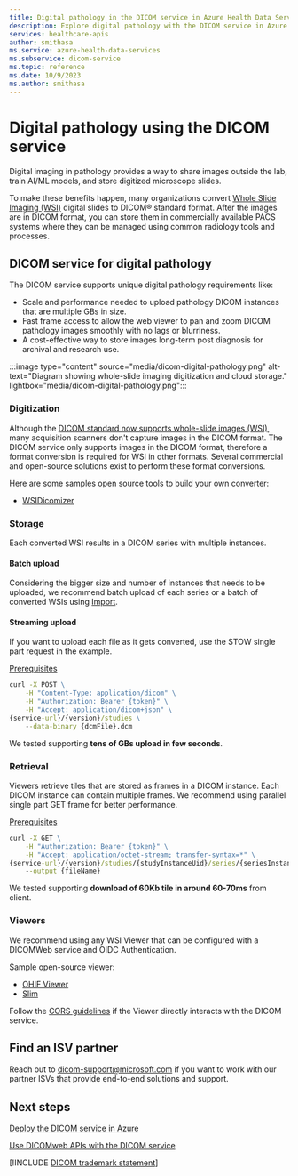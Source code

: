 ```yaml
---
title: Digital pathology in the DICOM service in Azure Health Data Services
description: Explore digital pathology with the DICOM service in Azure Health Data Services. Share slide images, train AI models, and store digitized slides securely.
services: healthcare-apis
author: smithasa
ms.service: azure-health-data-services
ms.subservice: dicom-service
ms.topic: reference
ms.date: 10/9/2023
ms.author: smithasa
---
```


# Digital pathology using the DICOM service

Digital imaging in pathology provides a way to share images outside the lab, train AI/ML models, and store digitized microscope slides.

To make these benefits happen, many organizations convert [Whole Slide Imaging (WSI)](https://dicom.nema.org/Dicom/DICOMWSI/) digital slides to DICOM&reg; standard format. After the images are in DICOM format, you can store them in commercially available PACS systems where they can be managed using common radiology tools and processes.

## DICOM service for digital pathology 

The DICOM service supports unique digital pathology requirements like:

- Scale and performance needed to upload pathology DICOM instances that are multiple GBs in size.
- Fast frame access to allow the web viewer to pan and zoom DICOM pathology images smoothly with no lags or blurriness.
- A cost-effective way to store images long-term post diagnosis for archival and research use.

:::image type="content" source="media/dicom-digital-pathology.png" alt-text="Diagram showing whole-slide imaging digitization and cloud storage." lightbox="media/dicom-digital-pathology.png":::

### Digitization

Although the [DICOM standard now supports whole-slide images (WSI)](https://dicom.nema.org/dicom/dicomwsi/), many acquisition scanners don't capture images in the DICOM format. The DICOM service only supports images in the DICOM format, therefore a format conversion is required for WSI in other formats. Several commercial and open-source solutions exist to perform these format conversions.

Here are some samples open source tools to build your own converter:

- [WSIDicomizer](https://github.com/imi-bigpicture/wsidicomizer)

### Storage

Each converted WSI results in a DICOM series with multiple instances. 

#### Batch upload
Considering the bigger size and number of instances that needs to be uploaded, we recommend batch upload of each series or a batch of converted WSIs using [Import](import-files.md).

#### Streaming upload
If you want to upload each file as it gets converted, use the STOW single part request in the example.

[Prerequisites](dicomweb-standard-apis-curl.md#prerequisites)

```cmd
curl -X POST \
    -H "Content-Type: application/dicom" \
    -H "Authorization: Bearer {token}" \
    -H "Accept: application/dicom+json" \
{service-url}/{version}/studies \
    --data-binary {dcmFile}.dcm
```

We tested supporting **tens of GBs upload in few seconds**. 

### Retrieval

Viewers retrieve tiles that are stored as frames in a DICOM instance. Each DICOM instance can contain multiple frames. We recommend using parallel single part GET frame for better performance.

 [Prerequisites](dicomweb-standard-apis-curl.md#prerequisites)

```cmd
curl -X GET \
    -H "Authorization: Bearer {token}" \
    -H "Accept: application/octet-stream; transfer-syntax=*" \
{service-url}/{version}/studies/{studyInstanceUid}/series/{seriesInstanceUid}/instances/{sopInstanceUid}/frames/{frameNumber} \
    --output {fileName}
```

We tested supporting **download of 60Kb tile in around 60-70ms** from client.

### Viewers

We recommend using any WSI Viewer that can be configured with a DICOMWeb service and OIDC Authentication. 

Sample open-source viewer:

- [OHIF Viewer](https://github.com/microsoft/dicom-ohif)
- [Slim](https://github.com/herrmannlab/slim)

Follow the [CORS guidelines](configure-cross-origin-resource-sharing.md) if the Viewer directly interacts with the DICOM service.

## Find an ISV partner

Reach out to dicom-support@microsoft.com if you want to work with our partner ISVs that provide end-to-end solutions and support.

## Next steps

[Deploy the DICOM service in Azure](deploy-dicom-services-in-azure.md)

[Use DICOMweb APIs with the DICOM service](dicomweb-standard-apis-with-dicom-services.md)

[!INCLUDE [DICOM trademark statement](../includes/healthcare-apis-dicom-trademark.md)]